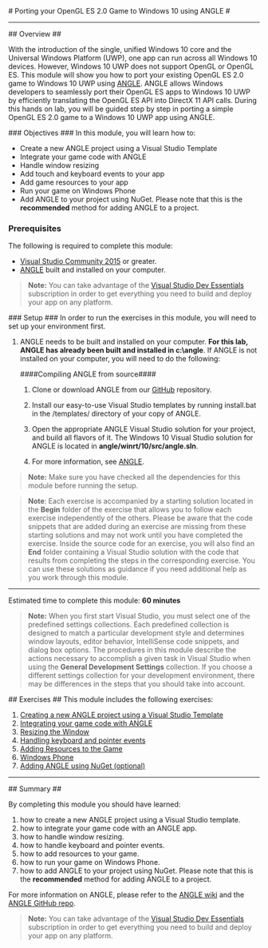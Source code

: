 ﻿<a name="HOLTop" />
# Porting your OpenGL ES 2.0 Game to Windows 10 using ANGLE #

---

<a name="Overview" />
## Overview ##

With the introduction of the single, unified Windows 10 core and the Universal Windows Platform (UWP), one app can run across all Windows 10 devices. However, Windows 10 UWP does not support OpenGL or OpenGL ES. This module will show you how to port your existing OpenGL ES 2.0 game to Windows 10 UWP using [ANGLE](https://github.com/MSOpenTech/angle).  ANGLE allows Windows developers to seamlessly port their OpenGL ES apps to Windows 10 UWP by efficiently translating the OpenGL ES API into DirectX 11 API calls. During this hands on lab, you will be guided step by step in porting a simple OpenGL ES 2.0 game to a Windows 10 UWP app using ANGLE.

<a name="Objectives" />
### Objectives ###
In this module, you will learn how to:

- Create a new ANGLE project using a Visual Studio Template
- Integrate your game code with ANGLE
- Handle window resizing
- Add touch and keyboard events to your app
- Add game resources to your app
- Run your game on Windows Phone
- Add ANGLE to your project using NuGet. Please note that this is the **recommended** method for adding ANGLE to a project.

<a name="Prerequisites"></a>
### Prerequisites ###

The following is required to complete this module:

- [Visual Studio Community 2015][1] or greater.
- [ANGLE][2] built and installed on your computer.

[1]: https://www.visualstudio.com/products/visual-studio-community-vs
[2]: https://github.com/MSOpenTech/angle

> **Note:** You can take advantage of the [Visual Studio Dev Essentials]( https://www.visualstudio.com/en-us/products/visual-studio-dev-essentials-vs.aspx) subscription in order to get everything you need to build and deploy your app on any platform.

<a name="Setup" />
### Setup ###
In order to run the exercises in this module, you will need to set up your environment first.

1. ANGLE needs to be built and installed on your computer. **For this lab, ANGLE has already been built and installed in c:\angle**. If ANGLE is not installed on your computer, you will need to do the following:

    ####Compiling ANGLE from source####

    1. Clone or download ANGLE from our [GitHub](https://github.com/MSOpenTech/angle) repository.

    1. Install our easy-to-use Visual Studio templates by running install.bat in the /templates/ directory of your copy of ANGLE.

    1. Open the appropriate ANGLE Visual Studio solution for your project, and build all flavors of it. The Windows 10 Visual Studio solution for ANGLE is located in **angle/winrt/10/src/angle.sln**.

    1. For more information, see [ANGLE](https://github.com/MSOpenTech/angle).

> **Note:** Make sure you have checked all the dependencies for this module before running the setup.

> **Note**: Each exercise is accompanied by a starting solution located in the **Begin** folder of the exercise that allows you to follow each exercise independently of the others. Please be aware that the code snippets that are added during an exercise are missing from these starting solutions and may not work until you have completed the exercise. Inside the source code for an exercise, you will also find an **End** folder containing a Visual Studio solution with the code that results from completing the steps in the corresponding exercise. You can use these solutions as guidance if you need additional help as you work through this module.

---

Estimated time to complete this module: **60 minutes**

>**Note:** When you first start Visual Studio, you must select one of the predefined settings collections. Each predefined collection is designed to match a particular development style and determines window layouts, editor behavior, IntelliSense code snippets, and dialog box options. The procedures in this module describe the actions necessary to accomplish a given task in Visual Studio when using the **General Development Settings** collection. If you choose a different settings collection for your development environment, there may be differences in the steps that you should take into account.

<a name="Exercises" />
## Exercises ##
This module includes the following exercises:

1. [Creating a new ANGLE project using a Visual Studio Template](./Source/Ex1/README.md)
1. [Integrating your game code with ANGLE](./Source/Ex2/README.md)
1. [Resizing the Window](./Source/Ex3/README.md)
1. [Handling keyboard and pointer events](./Source/Ex4/README.md)
1. [Adding Resources to the Game](./Source/Ex5/README.md)
1. [Windows Phone](./Source/Ex6/README.md)
1. [Adding ANGLE using NuGet (optional)](./Source/Ex7/README.md)

---

<a name="Summary" />
## Summary ##

By completing this module you should have learned:

1. how to create a new ANGLE project using a Visual Studio template.
1. how to integrate your game code with an ANGLE app.
1. how to handle window resizing.
1. how to handle keyboard and pointer events.
1. how to add resources to your game.
1. how to run your game on Windows Phone.
1. how to add ANGLE to your project using NuGet. Please note that this is the **recommended** method for adding ANGLE to a project.

For more information on ANGLE, please refer to the [ANGLE wiki](https://github.com/MSOpenTech/angle/wiki) and the [ANGLE GitHub repo](https://github.com/MSOpenTech/angle).


> **Note:** You can take advantage of the [Visual Studio Dev Essentials]( https://www.visualstudio.com/en-us/products/visual-studio-dev-essentials-vs.aspx) subscription in order to get everything you need to build and deploy your app on any platform.
